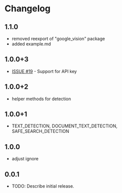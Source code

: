 # Changelog

## 1.1.0

* removed reexport of &quot;google_vision&quot; package
* added example.md

## 1.0.0+3

* [ISSUE #19](https:&#x2F;&#x2F;github.com&#x2F;faithoflifedev&#x2F;google_vision_workspace&#x2F;issues&#x2F;19) - Support for API key

## 1.0.0+2

* helper methods for detection

## 1.0.0+1

* TEXT_DETECTION, DOCUMENT_TEXT_DETECTION, SAFE_SEARCH_DETECTION

## 1.0.0

* adjust ignore

## 0.0.1

* TODO: Describe initial release.
